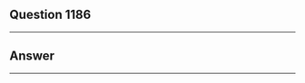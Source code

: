 Question 1186
------------------------

------------------------
Answer
------------------------

------------------------